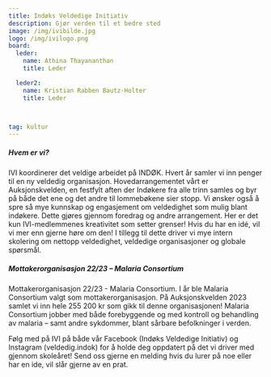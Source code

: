 ```yaml
---
title: Indøks Veldedige Initiativ
description: Gjør verden til et bedre sted
image: /img/ivibilde.jpg
logo: /img/ivilogo.png
board:
  leder:
    name: Athina Thayananthan
    title: Leder

  leder2:
    name: Kristian Rabben Bautz-Holter
    title: Leder



tag: kultur
---
```


##### Hvem er vi?

IVI koordinerer det veldige arbeidet på INDØK. Hvert år samler vi inn penger til en ny veldedig organisasjon. Hovedarrangementet vårt er Auksjonskvelden, en festfylt aften der Indøkere fra alle trinn samles og byr på både det ene og det andre til lommebøkene sier stopp.
Vi ønsker også å spre så mye kunnskap og engasjement om veldedighet som mulig blant indøkere. Dette gjøres gjennom foredrag og andre arrangement. Her er det kun IVI-medlemmenes kreativitet som setter grenser! Hvis du har en idé, vil vi mer enn gjerne høre om den! I tillegg til dette driver vi mye intern skolering om nettopp veldedighet, veldedige organisasjoner og globale spørsmål.

##### Mottakerorganisasjon 22/23 – Malaria Consortium

Mottakerorganisasjon 22/23 -  Malaria Consortium. I år ble Malaria Consortium valgt som mottakerorganisasjon. På Auksjonskvelden 2023 samlet vi inn hele 255 200 kr som gikk til denne organisasjonen! Malaria Consortium jobber med både forebyggende og med kontroll og behandling av malaria – samt andre sykdommer, blant sårbare befolkninger i verden.

Følg med på IVI på både vår Facebook (Indøks Veldedige Initiativ) og Instagram (veldedig.indok) for å holde deg oppdatert på det vi driver med gjennom skoleåret! Send oss gjerne en melding hvis du lurer på noe eller har en ide, vil slår gjerne av en prat.


